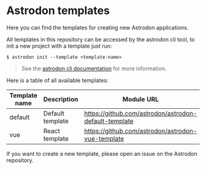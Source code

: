 # Astrodon templates

Here you can find the templates for creating new Astrodon applications.

All templates in this repository can be accessed by the astrodon cli tool, to
init a new project with a template just run:

    $ astrodon init --template <template-name>

> See the
> [astrodon cli documentation](https://docs.astrodon.land/docs/astrodon_cli) for
> more information.

Here is a table of all available templates:

| Template name | Description      | Module URL                                            |
| ------------- | ---------------- | ----------------------------------------------------- |
| default       | Default template | https://github.com/astrodon/astrodon-default-template |
| vue           | React template   | https://github.com/astrodon/astrodon-vue-template     |

If you want to create a new template, please open an issue on the Astrodon
repository.
